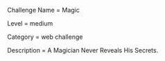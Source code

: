 Challenge Name = Magic

Level 	       = medium

Category       = web challenge

Description    = A Magician Never Reveals His Secrets.
